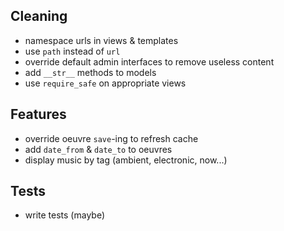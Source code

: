 ## Cleaning

* namespace urls in views & templates
* use `path` instead of `url`
* override default admin interfaces to remove useless content
* add `__str__` methods to models
* use `require_safe` on appropriate views


## Features

* override oeuvre `save`-ing to refresh cache
* add `date_from` & `date_to` to oeuvres
* display music by tag (ambient, electronic, now...)


## Tests

* write tests (maybe)
